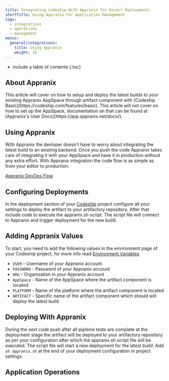 ```yaml
---
title: Integrating Codeship With Appranix for Direct Deployments
shortTitle: Using Appranix For Application Management
tags:
  - integrations
  - operations
  - management
menus:
  general/integrations:
    title: Using Appranix
    weight: 16
---
```


* include a table of contents
{:toc}

## About Appranix

<div class="info-block">
This article will cover on how to setup and deploy the latest builds to your existing Appranix AppSpace through artifact component with [Codeship Basic](https://codeship.com/features/basic). This article will not cover on how to set up the AppSpace, documentation on that can be found at [Appranix's User Docs]{https://app.appranix.net/docs/}.
</div>

## Using Appranix

With Appranix the devloper doesn't have to worry about integrating the latest build to an existing backend.
Once you push the code Appranix takes care of integrating it with your AppSpace and have it in production without any extra effort. With Appranix integration the code flow is as simple as from your editor to production.

[Appranix DevOps Flow](images/integrations/appranix-code-flow.jpg)

## Configuring Deployments

In the deployment section of your [Codeship](https://codeship.com/) project configure all your settings to deploy the artifact to your artifactory repository.
After that include code to execute the appranix.sh script.
The script file will connect to Appranix and trigger deployment for the new build.

## Adding Appranix Values

To start, you need to add the following values in the environment page of your Codeship project, for more info read [Environment Variables](https://documentation.codeship.com/basic/builds-and-configuration/set-environment-variables/)

- `USER` - Username of your Appranix account
- `PASSWORD` - Password of your Appranix account
- `ORG` - Organization in your Appranix account
- `AppSpace` - Name of the AppSpace where the artifact component is located
- `PLATFORM` - Name of the platform where the artifact component is located
- `ARTIFACT` - Specific name of the artifact component which should will deploy the latest build

## Deploying With Appranix

During the next code push after all pipleine tests are complete at the deployment stage the artifact will be deployed to your artifactory repository as per your configuration after which the appranix.sh script file will be executed. The script file will start a new deployment for the latest build.
Add `sh appranix.sh` at the end of your deployment configuration in project settings.

## Application Operations
